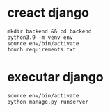 # creact django

    mkdir backend && cd backend
    python3.9 -m venv env
    source env/bin/activate
    touch requirements.txt

# executar django

    source env/bin/activate
    python manage.py runserver